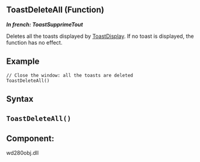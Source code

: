 
## ToastDeleteAll (Function)

***In french: ToastSupprimeTout***



<a name="XUse"></a>
<a name="Use"></a>
<a name="description"></a>
Deletes all the toasts displayed by [ToastDisplay](../WDLang1/1000019358.md). If no toast is displayed, the function has no effect.


<a name="Example1"></a>
<a name="sample_code"></a>

## Example


```wl
// Close the window: all the toasts are deleted
ToastDeleteAll()
```

<a name="XSYNTAX"></a>

## Syntax
<a name="SYNTAX1"></a>

`ToastDeleteAll()`
---









<a name="XComponent"></a>

## Component:
wd280obj.dll
